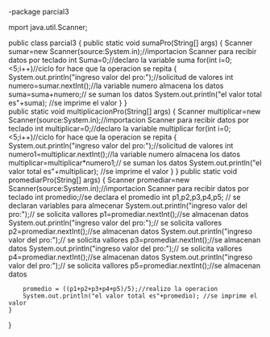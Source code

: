 -package parcial3

mport java.util.Scanner;

public class parcial3
{
    public static void sumaPro(String[] args) 
    {
        Scanner sumar=new Scanner(source:System.in);//importacion Scanner para recibir datos por teclado
        int Suma=0;//declaro la variable suma
        for(int i=0;<5;i++)//ciclo for hace que la operacion se repita
        {
            System.out.println("ingreso valor del pro:");//solicitud de valores
            int numero=sumar.nextInt();//la variable numero almacena los datos
            suma=suma+numero;// se suman los datos
            System.out.println("el valor total es"+suma); //se imprime el valor
        }
    }  
    public static void multiplicacionPro(String[] args)
    {
        Scanner multiplicar=new Scanner(source:System.in);//importacion Scanner para recibir datos por teclado
        int multiplicar=0;//declaro la variable multiplicar
        for(int i=0;<5;i++)//ciclo for hace que la operacion se repita
        {
            System.out.println("ingreso valor del pro:");//solicitud de valores
            int numero1=multiplicar.nextInt();//la variable numero almacena los datos
            multiplicar=multiplicar*numero1;// se suman los datos
            System.out.println("el valor total es"+multiplicar); //se imprime el valor
        }
    }
    public static void promediarPro(String[] args)
    {
        Scanner promediar=new Scanner(source:System.in);//importacion Scanner para recibir datos por teclado
        int promedio;//se declara el promedio
        int p1,p2,p3,p4,p5; // se declaran variables para almecenar
        System.out.println("ingreso valor del pro:");// se solicita vallores
        p1=promediar.nextInt();//se almacenan datos
        System.out.println("ingreso valor del pro:");// se solicita vallores
        p2=promediar.nextInt();//se almacenan datos
        System.out.println("ingreso valor del pro:");// se solicita vallores
        p3=promediar.nextInt();//se almacenan datos
        System.out.println("ingreso valor del pro:");// se solicita vallores
        p4=promediar.nextInt();//se almacenan datos
        System.out.println("ingreso valor del pro:");// se solicita vallores
        p5=promediar.nextInt();//se almacenan datos

        promedio = ((p1+p2+p3+p4+p5)/5);//realizo la operacion
        System.out.println("el valor total es"+promedio); //se imprime el valor
    }
}
